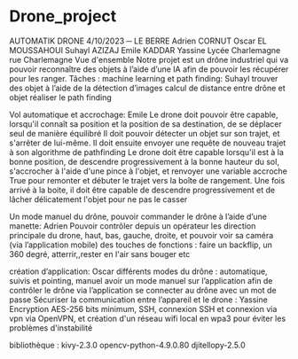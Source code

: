 # Drone_project


AUTOMATIK DRONE
4/10/2023
─
LE BERRE Adrien
CORNUT Oscar
EL MOUSSAHOUI Suhayl
AZIZAJ Emile
KADDAR Yassine
Lycée Charlemagne 
rue Charlemagne
Vue d'ensemble
Notre projet est un drône industriel qui va pouvoir reconnaître des objets à l’aide d’une IA afin de pouvoir les récupérer pour les ranger. 
Tâches :
machine learning et path finding: Suhayl
trouver des objet à l’aide de la détection d’images
calcul de distance entre drône et objet 
réaliser le path finding

Vol automatique et accrochage: Emile
Le drone doit pouvoir être capable, lorsqu'il connaît sa position et la position de sa destination, de se déplacer seul de manière équilibré
Il doit pouvoir détecter un objet sur son trajet, et s'arrêter de lui-même. Il doit ensuite envoyer une requête de nouveau trajet à son algorithme de pathfinding
Le drone doit être capable lorsqu'il est à la bonne position, de descendre progressivement à la bonne hauteur du sol, s'accrocher à l'aide d'une pince à l'objet, et renvoyer une variable accroche True pour remonter et débuter le trajet vers la boîte de rangement.
Une fois arrivé à la boite, il doit être capable de descendre progressivement et de lâcher délicatement l'objet pour ne pas le casser

Un mode manuel du drône, pouvoir commander le drône à l’aide d’une manette: Adrien
Pouvoir contrôler depuis un opérateur les direction principale du drone, haut, bas, gauche, droite, et pouvoir voir sa caméra (via l’application mobile)
des touches de fonctions : faire un backflip, un 360 degré, atterrir,,rester en l'air sans bouger etc


création d’application: Oscar
différents modes du drône : automatique, suivis et pointing, manuel
avoir un mode manuel sur l’application afin de contrôler le drône via l’application
se connecter au drône avec un mot de passe
Sécuriser la communication entre l’appareil et le drone : Yassine 
Encryption AES-256 bits minimum, SSH, connexion SSH et connexion via vpn via OpenVPN, et création d'un réseau wifi local en wpa3  pour éviter les problèmes d'instabilité 


bibliothèque :
kivy-2.3.0
opencv-python-4.9.0.80
djitellopy-2.5.0
